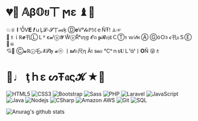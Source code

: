 # 💔💚  𝔸β𝕆ย丅 ϻε  ♝🎁 #
💥♕  𝐈 ˡỖV𝐄 𝒇ｕĻ𝓛-𝓢丅𝒶𝐜ķ Ⓓ𝐞Vᵉ𝓵𝓸ℙ𝕄ｅŇŦ!  ♗☞<br>
🐻♗  ί ℝ𝒆卂ⓁＬʸ є𝓷ʲⓞ𝓨 ŴⓞŘᵏιη𝕘 𝓞ภ 𝐩𝓡𝔬𝔧έＣⓉร ｗ𝔦𝓉н Ⓐ ⒼόＯ𝔡 𝐜卂𝔲ＳⒺ  🎀☠<br>
💘🎀  Ⓒ𝓾ℝⓡ乇𝓝𝓣𝐥𝐲 𝓪ⓝ 丨𝐧𝓽𝕖尺η Ã𝔱 s𝐨𝕤 ℃ᵒｎs𝐔Ｌᵗάᵗ丨𝐎Ň  😝♗<br>
# 🐚♩  ţｈε ᔕŦ𝔞ς𝓚  ★🐙 #

![HTML5](https://img.shields.io/badge/-HTML5-%23E44D27?style=flat-square&logo=html5&logoColor=ffffff)
![CSS3](https://img.shields.io/badge/-CSS3-%231572B6?style=flat-square&logo=css3)
![Bootstrap](https://img.shields.io/badge/-Bootstrap-563D7C?style=flat-square&logo=bootstrap)
![Sass](https://img.shields.io/badge/-Sass-%23CC6699?style=flat-square&logo=sass&logoColor=ffffff)
![PHP](https://img.shields.io/badge/-PHP-black?style=flat-square&logo=php)
![Laravel](https://img.shields.io/badge/-Laravel-black?style=flat-square&logo=laravel)
![JavaScript](https://img.shields.io/badge/-JavaScript-%23F7DF1C?style=flat-square&logo=javascript&logoColor=000000&labelColor=%23F7DF1C&color=%23FFCE5A)
![Java](https://img.shields.io/badge/-Java-E34A86?style=flat-square&logo=java)
![Nodejs](https://img.shields.io/badge/-Nodejs-black?style=flat-square&logo=Node.js)
<img alt="CSharp" src="https://img.shields.io/badge/-C%23-239120?style=flat-square&logo=c-sharp&logoColor=white" /> 
![Amazon AWS](https://img.shields.io/badge/Amazon%20AWS-232F3E?style=flat-square&logo=amazon-aws)
![Git](https://img.shields.io/badge/-Git-black?style=flat-square&logo=git)
<img alt="SQL" src="https://img.shields.io/badge/-SQL-4479A1?style=flat-square&logo=mysql&logoColor=black&textColor=black" />

![Anurag's github stats](https://github-readme-stats.vercel.app/api?username=HahaLookAtTheFunnyDog&show_icons=true&theme=dracula&count_private=true&include_all_commits=true)

